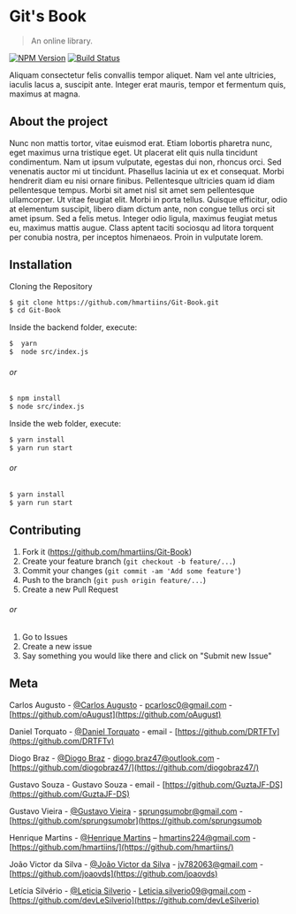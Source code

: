 # Git's Book
> An online library.

[![NPM Version][npm-image]][npm-url]
[![Build Status][travis-image]][travis-url]

Aliquam consectetur felis convallis tempor aliquet. Nam vel ante ultricies, iaculis lacus a, suscipit ante. Integer erat mauris, tempor et fermentum quis, maximus at magna.

<!-- Imagem do projeto -->

## About the project

Nunc non mattis tortor, vitae euismod erat. Etiam lobortis pharetra nunc, eget maximus urna tristique eget. Ut placerat elit quis nulla tincidunt condimentum. Nam ut ipsum vulputate, egestas dui non, rhoncus orci. Sed venenatis auctor mi ut tincidunt. Phasellus lacinia ut ex et consequat. Morbi hendrerit diam eu nisi ornare finibus. Pellentesque ultricies quam id diam pellentesque tempus. Morbi sit amet nisl sit amet sem pellentesque ullamcorper. Ut vitae feugiat elit. Morbi in porta tellus. Quisque efficitur, odio at elementum suscipit, libero diam dictum ante, non congue tellus orci sit amet ipsum. Sed a felis metus. Integer odio ligula, maximus feugiat metus eu, maximus mattis augue. Class aptent taciti sociosqu ad litora torquent per conubia nostra, per inceptos himenaeos. Proin in vulputate lorem.

## Installation

Cloning the Repository

```sh
$ git clone https://github.com/hmartiins/Git-Book.git
$ cd Git-Book  
```

Inside the backend folder, execute:

```sh
$  yarn 
$  node src/index.js 
```

###### or

```sh
$ npm install 
$ node src/index.js 
```

Inside the web folder, execute:

```sh
$ yarn install
$ yarn run start 
```

###### or

```sh
$ yarn install 
$ yarn run start 
```


## Contributing

1. Fork it (<https://github.com/hmartiins/Git-Book>)
2. Create your feature branch (`git checkout -b feature/...`)
3. Commit your changes (`git commit -am 'Add some feature'`)
4. Push to the branch (`git push origin feature/...`)
5. Create a new Pull Request

###### or

1. Go to Issues
2. Create a new issue
3. Say something you would like there and click on "Submit new Issue"

## Meta

Carlos Augusto - [@Carlos Augusto](https://www.facebook.com/profile.php?id=100014122862127) - pcarlosc0@gmail.com - [https://github.com/oAugust](https://github.com/oAugust)

Daniel Torquato - [@Daniel Torquato](https://www.facebook.com/df777v) - email - [https://github.com/DRTFTv](https://github.com/DRTFTv)

Diogo Braz - [@Diogo Braz](https://www.facebook.com/diogo67/) - diogo.braz47@outlook.com - [https://github.com/diogobraz47/](https://github.com/diogobraz47/)

Gustavo Souza - Gustavo Souza - email - [https://github.com/GuztaJF-DS](https://github.com/GuztaJF-DS)

Gustavo Vieira - [@Gustavo Vieira](https://www.facebook.com/gustavo.vieiradelacruz.9) - sprungsumobr@gmail.com - [https://github.com/sprungsumobr](https://github.com/sprungsumob

Henrique Martins - [@Henrique Martins](https://www.facebook.com/profile.php?id=100004602799158) – hmartins224@gmail.com - [https://github.com/hmartiins/](https://github.com/hmartiins/)

João Victor da Silva - [@João Victor da Silva](https://www.facebook.com/profile.php?id=100015450819596) - jv782063@gmail.com - [https://github.com/joaovds](https://github.com/joaovds)

Letícia Silvério - [@Leticia Silverio](https://www.facebook.com/lele.silverio.14) - Leticia.silverio09@gmail.com - [https://github.com/devLeSilverio](https://github.com/devLeSilverio) 


<!-- Markdown link & img dfn's -->
[npm-image]: https://img.shields.io/npm/v/datadog-metrics.svg?style=flat-square
[npm-url]: https://npmjs.org/package/datadog-metrics
[npm-downloads]: https://img.shields.io/npm/dm/datadog-metrics.svg?style=flat-square
[travis-image]: https://img.shields.io/travis/dbader/node-datadog-metrics/master.svg?style=flat-square
[travis-url]: https://travis-ci.org/dbader/node-datadog-metrics
[wiki]: https://github.com/yourname/yourproject/wiki